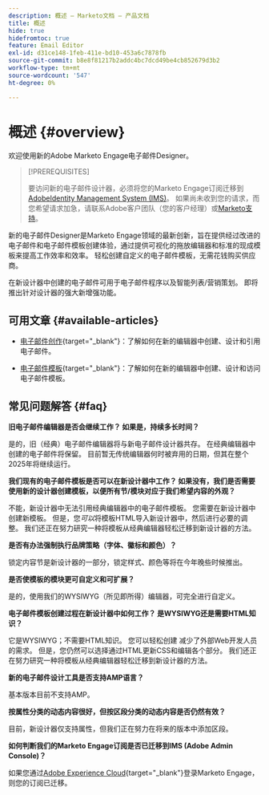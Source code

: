 ```yaml
---
description: 概述 — Marketo文档 — 产品文档
title: 概述
hide: true
hidefromtoc: true
feature: Email Editor
exl-id: d31ce148-1feb-411e-bd10-453a6c7878fb
source-git-commit: b8e8f81217b2addc4bc7dcd49be4cb852679d3b2
workflow-type: tm+mt
source-wordcount: '547'
ht-degree: 0%

---
```


# 概述 {#overview}

欢迎使用新的Adobe Marketo Engage电子邮件Designer。

>[!PREREQUISITES]
>
>要访问新的电子邮件设计器，必须将您的Marketo Engage订阅迁移到[AdobeIdentity Management System (IMS)](https://experienceleague.adobe.com/en/docs/marketo/using/product-docs/administration/marketo-with-adobe-identity/adobe-identity-management-overview)。 如果尚未收到您的请求，而您希望请求加急，请联系Adobe客户团队（您的客户经理）或[Marketo支持](https://nation.marketo.com/t5/support/ct-p/Support)。

新的电子邮件Designer是Marketo Engage领域的最新创新，旨在提供经过改进的电子邮件和电子邮件模板创建体验，通过提供可视化的拖放编辑器和标准的现成模板来提高工作效率和效率。 轻松创建自定义的电子邮件模板，无需花钱购买供应商。

在新设计器中创建的电子邮件可用于电子邮件程序以及智能列表/营销策划。 即将推出针对设计器的强大新增强功能。

## 可用文章 {#available-articles}

* [电子邮件创作](/help/marketo/product-docs/email-marketing/email-designer/email-authoring.md){target="_blank"}：了解如何在新的编辑器中创建、设计和引用电子邮件。

* [电子邮件模板](/help/marketo/product-docs/email-marketing/email-designer/email-template-authoring.md){target="_blank"}：了解如何在新的编辑器中创建、设计和访问电子邮件模板。

## 常见问题解答 {#faq}

**旧电子邮件编辑器是否会继续工作？ 如果是，持续多长时间？**

是的，旧（经典）电子邮件编辑器将与新电子邮件设计器共存。 在经典编辑器中创建的电子邮件将保留。 目前暂无传统编辑器何时被弃用的日期，但其在整个2025年将继续运行。

**我们现有的电子邮件模板是否可以在新设计器中工作？ 如果没有，我们是否需要使用新的设计器创建模板，以便所有节/模块对应于我们希望内容的外观？**

不能，新设计器中无法引用经典编辑器中的电子邮件模板。 您需要在新设计器中创建新模板。 但是，您&#x200B;_可以_&#x200B;将模板HTML导入新设计器中，然后进行必要的调整。 我们还正在努力研究一种将模板从经典编辑器轻松迁移到新设计器的方法。

**是否有办法强制执行品牌策略（字体、徽标和颜色）？**

锁定内容节是新设计器的一部分，锁定样式、颜色等将在今年晚些时候推出。

**是否使模板的模块更可自定义和可扩展？**

是的，使用我们的WYSIWYG（所见即所得）编辑器，可完全进行自定义。

**电子邮件模板创建过程在新设计器中如何工作？ 是WYSIWYG还是需要HTML知识？**

它是WYSIWYG；不需要HTML知识。 您可以轻松创建
减少了外部Web开发人员的需求。 但是，您仍然可以选择通过HTML更新CSS和编辑各个部分。 我们还正在努力研究一种将模板从经典编辑器轻松迁移到新设计器的方法。

**新的电子邮件设计工具是否支持AMP语言？**

基本版本目前不支持AMP。

**按属性分类的动态内容很好，但按区段分类的动态内容是否仍然有效？**

目前，新设计器仅支持属性，但我们正在努力在将来的版本中添加区段。

**如何判断我们的Marketo Engage订阅是否已迁移到IMS (Adobe Admin Console)？**

如果您通过[Adobe Experience Cloud](https://experiencecloud.adobe.com/){target="_blank"}登录Marketo Engage，则您的订阅已迁移。
